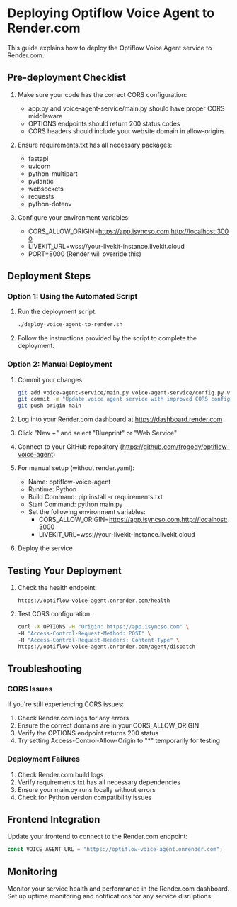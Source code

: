 # Deploying Optiflow Voice Agent to Render.com

This guide explains how to deploy the Optiflow Voice Agent service to Render.com.

## Pre-deployment Checklist

1. Make sure your code has the correct CORS configuration:
   - app.py and voice-agent-service/main.py should have proper CORS middleware
   - OPTIONS endpoints should return 200 status codes
   - CORS headers should include your website domain in allow-origins

2. Ensure requirements.txt has all necessary packages:
   - fastapi
   - uvicorn
   - python-multipart
   - pydantic
   - websockets
   - requests
   - python-dotenv

3. Configure your environment variables:
   - CORS_ALLOW_ORIGIN=https://app.isyncso.com,http://localhost:3000
   - LIVEKIT_URL=wss://your-livekit-instance.livekit.cloud
   - PORT=8000 (Render will override this)

## Deployment Steps

### Option 1: Using the Automated Script

1. Run the deployment script:
   ```bash
   ./deploy-voice-agent-to-render.sh
   ```

2. Follow the instructions provided by the script to complete the deployment.

### Option 2: Manual Deployment

1. Commit your changes:
   ```bash
   git add voice-agent-service/main.py voice-agent-service/config.py voice-agent-service/requirements.txt voice-agent-service/render.yaml app.py
   git commit -m "Update voice agent service with improved CORS configuration"
   git push origin main
   ```

2. Log into your Render.com dashboard at https://dashboard.render.com

3. Click "New +" and select "Blueprint" or "Web Service"

4. Connect to your GitHub repository (https://github.com/frogody/optiflow-voice-agent)

5. For manual setup (without render.yaml):
   - Name: optiflow-voice-agent
   - Runtime: Python
   - Build Command: pip install -r requirements.txt
   - Start Command: python main.py
   - Set the following environment variables:
     - CORS_ALLOW_ORIGIN=https://app.isyncso.com,http://localhost:3000
     - LIVEKIT_URL=wss://your-livekit-instance.livekit.cloud

6. Deploy the service

## Testing Your Deployment

1. Check the health endpoint:
   ```
   https://optiflow-voice-agent.onrender.com/health
   ```

2. Test CORS configuration:
   ```bash
   curl -X OPTIONS -H "Origin: https://app.isyncso.com" \
   -H "Access-Control-Request-Method: POST" \
   -H "Access-Control-Request-Headers: Content-Type" \
   https://optiflow-voice-agent.onrender.com/agent/dispatch
   ```

## Troubleshooting

### CORS Issues

If you're still experiencing CORS issues:

1. Check Render.com logs for any errors
2. Ensure the correct domains are in your CORS_ALLOW_ORIGIN
3. Verify the OPTIONS endpoint returns 200 status
4. Try setting Access-Control-Allow-Origin to "*" temporarily for testing

### Deployment Failures

1. Check Render.com build logs
2. Verify requirements.txt has all necessary dependencies
3. Ensure your main.py runs locally without errors
4. Check for Python version compatibility issues

## Frontend Integration

Update your frontend to connect to the Render.com endpoint:

```javascript
const VOICE_AGENT_URL = "https://optiflow-voice-agent.onrender.com";
```

## Monitoring

Monitor your service health and performance in the Render.com dashboard. Set up uptime monitoring and notifications for any service disruptions. 